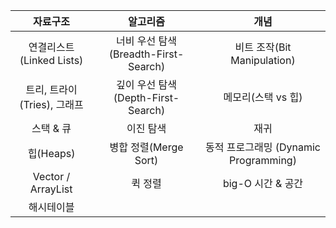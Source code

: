 |**자료구조**|**알고리즘**|**개념**|
|:---:|:---:|:---:|
|연결리스트(Linked Lists)|너비 우선 탐색(Breadth-First-Search)|비트 조작(Bit Manipulation)|
|트리, 트라이(Tries), 그래프|깊이 우선 탐색(Depth-First-Search)|메모리(스택 vs 힙)|
|스택 & 큐|이진 탐색|재귀|
|힙(Heaps)|병합 정렬(Merge Sort)|동적 프로그래밍 (Dynamic Programming)|
|Vector / ArrayList|퀵 정렬|big-O 시간 & 공간|
|해시테이블|||
